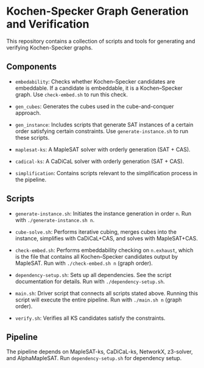 # Kochen-Specker Graph Generation and Verification

This repository contains a collection of scripts and tools for generating and verifying Kochen-Specker graphs. 

## Components

- `embedability`: Checks whether Kochen–Specker candidates are embeddable. If a candidate is embeddable, it is a Kochen–Specker graph. Use `check-embed.sh` to run this check.

- `gen_cubes`: Generates the cubes used in the cube-and-conquer approach.

- `gen_instance`: Includes scripts that generate SAT instances of a certain order satisfying certain constraints. Use `generate-instance.sh` to run these scripts.

- `maplesat-ks`: A MapleSAT solver with orderly generation (SAT + CAS).

- `cadical-ks`: A CaDiCaL solver with orderly generation (SAT + CAS).

- `simplification`: Contains scripts relevant to the simplification process in the pipeline.

## Scripts

- `generate-instance.sh`: Initiates the instance generation in order `n`. Run with `./generate-instance.sh n`.

- `cube-solve.sh`: Performs iterative cubing, merges cubes into the instance, simplifies with CaDiCaL+CAS, and solves with MapleSAT+CAS.

- `check-embed.sh`: Performs embeddability checking on `n.exhaust`, which is the file that contains all Kochen–Specker candidates output by MapleSAT. Run with `./check-embed.sh n` (graph order).

- `dependency-setup.sh`: Sets up all dependencies. See the script documentation for details. Run with `./dependency-setup.sh`.

- `main.sh`: Driver script that connects all scripts stated above. Running this script will execute the entire pipeline. Run with `./main.sh n` (graph order).

- `verify.sh`: Verifies all KS candidates satisfy the constraints.

## Pipeline

The pipeline depends on MapleSAT-ks, CaDiCaL-ks, NetworkX, z3-solver, and AlphaMapleSAT. Run `dependency-setup.sh` for dependency setup.